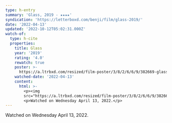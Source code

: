 ```yaml
---
type: h-entry
summary: 'Glass, 2019 - ★★★★'
syndication: 'https://letterboxd.com/benji/film/glass-2019/'
date: '2022-04-13'
updated: '2022-10-12T05:02:31.000Z'
watch-of:
  type: h-cite
  properties:
    title: Glass
    year: '2019'
    rating: '4.0'
    rewatch: true
    poster: >-
      https://a.ltrbxd.com/resized/film-poster/3/8/2/6/6/9/382669-glass-0-600-0-900-crop.jpg?v=23c456ff6d
    watched-date: '2022-04-13'
    content:
      html: >-
        <p><img
        src="https://a.ltrbxd.com/resized/film-poster/3/8/2/6/6/9/382669-glass-0-600-0-900-crop.jpg?v=23c456ff6d"/></p>
        <p>Watched on Wednesday April 13, 2022.</p>
---
```

Watched on Wednesday April 13, 2022.
